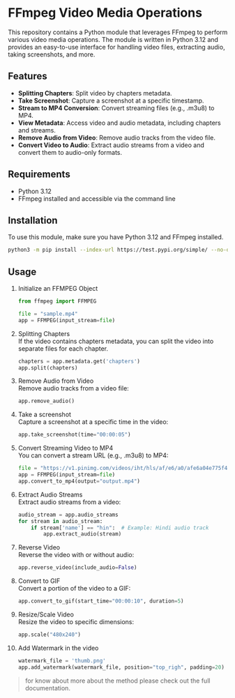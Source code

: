 # FFmpeg Video Media Operations

This repository contains a Python module that leverages FFmpeg to perform various video media operations. The module is written in Python 3.12 and provides an easy-to-use interface for handling video files, extracting audio, taking screenshots, and more.

## Features
- **Splitting Chapters**: Split video by chapters metadata.
- **Take Screenshot**: Capture a screenshot at a specific timestamp.
- **Stream to MP4 Conversion**: Convert streaming files (e.g., .m3u8) to MP4.
- **View Metadata**: Access video and audio metadata, including chapters and streams.
- **Remove Audio from Video**: Remove audio tracks from the video file.
- **Convert Video to Audio**: Extract audio streams from a video and convert them to audio-only formats.

## Requirements

- Python 3.12
- FFmpeg installed and accessible via the command line

## Installation
To use this module, make sure you have Python 3.12 and FFmpeg installed.

   ```bash
   python3 -m pip install --index-url https://test.pypi.org/simple/ --no-deps fffmpeg_vortexdude
   ```


## Usage
1. Initialize an FFMPEG Object
   ``` python
   from ffmpeg import FFMPEG
   
   file = "sample.mp4"
   app = FFMPEG(input_stream=file)
   ```

2. Splitting Chapters <br> If the video contains chapters metadata, you can split the video into separate files for each chapter.
   ``` python
   chapters = app.metadata.get('chapters')
   app.split(chapters)
   ```
3. Remove Audio from Video <br> Remove audio tracks from a video file:

   ``` python
   app.remove_audio()
   ```
4. Take a screenshot <br> Capture a screenshot at a specific time in the video:

   ``` python
   app.take_screenshot(time="00:00:05")
   ```
5. Convert Streaming Video to MP4 <br> You can convert a stream URL (e.g., .m3u8) to MP4:

    ``` python
    file = "https://v1.pinimg.com/videos/iht/hls/af/e6/a0/afe6a04e775f492fbb58b6fbf7e21eef.m3u8"
    app = FFMPEG(input_stream=file)
    app.convert_to_mp4(output="output.mp4")
    ```

6. Extract Audio Streams <br> Extract audio streams from a video:

    ``` python
    audio_stream = app.audio_streams
    for stream in audio_stream:
        if stream['name'] == "hin":  # Example: Hindi audio track
            app.extract_audio(stream)
    ```

7. Reverse Video <br> Reverse the video with or without audio:

    ``` python
    app.reverse_video(include_audio=False)
    ```

8. Convert to GIF <br> Convert a portion of the video to a GIF:

    ``` python
    app.convert_to_gif(start_time="00:00:10", duration=5)
    ```

9. Resize/Scale Video <br> Resize the video to specific dimensions:

    ``` python
    app.scale("480x240")
    ```

10. Add Watermark in the video

    ``` python
    watermark_file = 'thumb.png'
    app.add_watermark(watermark_file, position="top_righ", padding=20)
    ```

> for know about more about the method please check out the full documentation.
